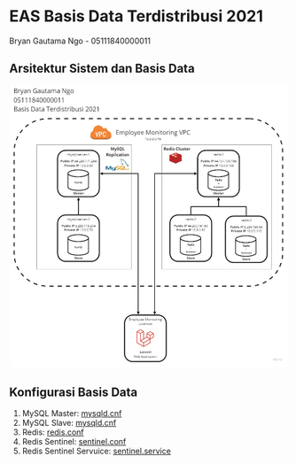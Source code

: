 # EAS Basis Data Terdistribusi 2021

Bryan Gautama Ngo - 05111840000011

## Arsitektur Sistem dan Basis Data

![](./img/arsitektur.jpg)

## Konfigurasi Basis Data

1. MySQL Master: [mysqld.cnf](./config/mysql/master-mysqld.cnf)
2. MySQL Slave: [mysqld.cnf](./config/mysql/slave-mysqld.cnf)
3. Redis: [redis.conf](./config/redis/redis.cnf)
4. Redis Sentinel: [sentinel.conf](./config/redis/sentinel.cnf)
5. Redis Sentinel Servuice: [sentinel.service](./config/redis/sentinel.service.txt)